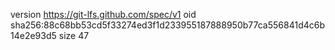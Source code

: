 version https://git-lfs.github.com/spec/v1
oid sha256:88c68bb53cd5f33274ed3f1d233955187888950b77ca556841d4c6b14e2e93d5
size 47
